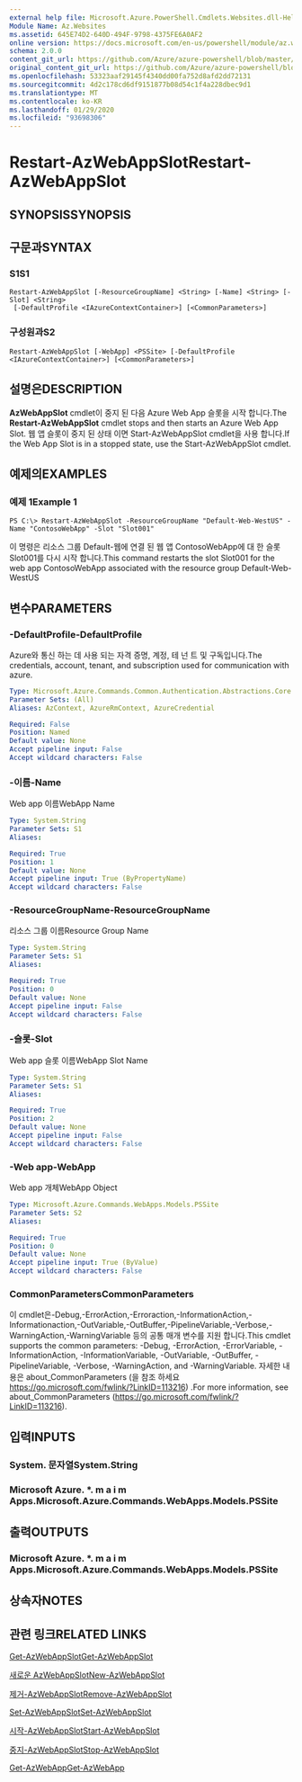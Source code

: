 ```yaml
---
external help file: Microsoft.Azure.PowerShell.Cmdlets.Websites.dll-Help.xml
Module Name: Az.Websites
ms.assetid: 645E74D2-640D-494F-9798-4375FE6A0AF2
online version: https://docs.microsoft.com/en-us/powershell/module/az.websites/restart-azwebappslot
schema: 2.0.0
content_git_url: https://github.com/Azure/azure-powershell/blob/master/src/Websites/Websites/help/Restart-AzWebAppSlot.md
original_content_git_url: https://github.com/Azure/azure-powershell/blob/master/src/Websites/Websites/help/Restart-AzWebAppSlot.md
ms.openlocfilehash: 53323aaf29145f4340dd00fa752d8afd2dd72131
ms.sourcegitcommit: 4d2c178cd6df9151877b08d54c1f4a228dbec9d1
ms.translationtype: MT
ms.contentlocale: ko-KR
ms.lasthandoff: 01/29/2020
ms.locfileid: "93698306"
---
```

# <span data-ttu-id="dfde4-101">Restart-AzWebAppSlot</span><span class="sxs-lookup"><span data-stu-id="dfde4-101">Restart-AzWebAppSlot</span></span>

## <span data-ttu-id="dfde4-102">SYNOPSIS</span><span class="sxs-lookup"><span data-stu-id="dfde4-102">SYNOPSIS</span></span>

## <span data-ttu-id="dfde4-103">구문과</span><span class="sxs-lookup"><span data-stu-id="dfde4-103">SYNTAX</span></span>

### <span data-ttu-id="dfde4-104">S1</span><span class="sxs-lookup"><span data-stu-id="dfde4-104">S1</span></span>
```
Restart-AzWebAppSlot [-ResourceGroupName] <String> [-Name] <String> [-Slot] <String>
 [-DefaultProfile <IAzureContextContainer>] [<CommonParameters>]
```

### <span data-ttu-id="dfde4-105">구성원과</span><span class="sxs-lookup"><span data-stu-id="dfde4-105">S2</span></span>
```
Restart-AzWebAppSlot [-WebApp] <PSSite> [-DefaultProfile <IAzureContextContainer>] [<CommonParameters>]
```

## <span data-ttu-id="dfde4-106">설명은</span><span class="sxs-lookup"><span data-stu-id="dfde4-106">DESCRIPTION</span></span>
<span data-ttu-id="dfde4-107">**AzWebAppSlot** cmdlet이 중지 된 다음 Azure Web App 슬롯을 시작 합니다.</span><span class="sxs-lookup"><span data-stu-id="dfde4-107">The **Restart-AzWebAppSlot** cmdlet stops and then starts an Azure Web App Slot.</span></span>
<span data-ttu-id="dfde4-108">웹 앱 슬롯이 중지 된 상태 이면 Start-AzWebAppSlot cmdlet을 사용 합니다.</span><span class="sxs-lookup"><span data-stu-id="dfde4-108">If the Web App Slot is in a stopped state, use the Start-AzWebAppSlot cmdlet.</span></span>

## <span data-ttu-id="dfde4-109">예제의</span><span class="sxs-lookup"><span data-stu-id="dfde4-109">EXAMPLES</span></span>

### <span data-ttu-id="dfde4-110">예제 1</span><span class="sxs-lookup"><span data-stu-id="dfde4-110">Example 1</span></span>
```
PS C:\> Restart-AzWebAppSlot -ResourceGroupName "Default-Web-WestUS" -Name "ContosoWebApp" -Slot "Slot001"
```

<span data-ttu-id="dfde4-111">이 명령은 리소스 그룹 Default-웹에 연결 된 웹 앱 ContosoWebApp에 대 한 슬롯 Slot001를 다시 시작 합니다.</span><span class="sxs-lookup"><span data-stu-id="dfde4-111">This command restarts the slot Slot001 for the web app ContosoWebApp associated with the resource group Default-Web-WestUS</span></span>

## <span data-ttu-id="dfde4-112">변수</span><span class="sxs-lookup"><span data-stu-id="dfde4-112">PARAMETERS</span></span>

### <span data-ttu-id="dfde4-113">-DefaultProfile</span><span class="sxs-lookup"><span data-stu-id="dfde4-113">-DefaultProfile</span></span>
<span data-ttu-id="dfde4-114">Azure와 통신 하는 데 사용 되는 자격 증명, 계정, 테 넌 트 및 구독입니다.</span><span class="sxs-lookup"><span data-stu-id="dfde4-114">The credentials, account, tenant, and subscription used for communication with azure.</span></span>

```yaml
Type: Microsoft.Azure.Commands.Common.Authentication.Abstractions.Core.IAzureContextContainer
Parameter Sets: (All)
Aliases: AzContext, AzureRmContext, AzureCredential

Required: False
Position: Named
Default value: None
Accept pipeline input: False
Accept wildcard characters: False
```

### <span data-ttu-id="dfde4-115">-이름</span><span class="sxs-lookup"><span data-stu-id="dfde4-115">-Name</span></span>
<span data-ttu-id="dfde4-116">Web app 이름</span><span class="sxs-lookup"><span data-stu-id="dfde4-116">WebApp Name</span></span>

```yaml
Type: System.String
Parameter Sets: S1
Aliases:

Required: True
Position: 1
Default value: None
Accept pipeline input: True (ByPropertyName)
Accept wildcard characters: False
```

### <span data-ttu-id="dfde4-117">-ResourceGroupName</span><span class="sxs-lookup"><span data-stu-id="dfde4-117">-ResourceGroupName</span></span>
<span data-ttu-id="dfde4-118">리소스 그룹 이름</span><span class="sxs-lookup"><span data-stu-id="dfde4-118">Resource Group Name</span></span>

```yaml
Type: System.String
Parameter Sets: S1
Aliases:

Required: True
Position: 0
Default value: None
Accept pipeline input: False
Accept wildcard characters: False
```

### <span data-ttu-id="dfde4-119">-슬롯</span><span class="sxs-lookup"><span data-stu-id="dfde4-119">-Slot</span></span>
<span data-ttu-id="dfde4-120">Web app 슬롯 이름</span><span class="sxs-lookup"><span data-stu-id="dfde4-120">WebApp Slot Name</span></span>

```yaml
Type: System.String
Parameter Sets: S1
Aliases:

Required: True
Position: 2
Default value: None
Accept pipeline input: False
Accept wildcard characters: False
```

### <span data-ttu-id="dfde4-121">-Web app</span><span class="sxs-lookup"><span data-stu-id="dfde4-121">-WebApp</span></span>
<span data-ttu-id="dfde4-122">Web app 개체</span><span class="sxs-lookup"><span data-stu-id="dfde4-122">WebApp Object</span></span>

```yaml
Type: Microsoft.Azure.Commands.WebApps.Models.PSSite
Parameter Sets: S2
Aliases:

Required: True
Position: 0
Default value: None
Accept pipeline input: True (ByValue)
Accept wildcard characters: False
```

### <span data-ttu-id="dfde4-123">CommonParameters</span><span class="sxs-lookup"><span data-stu-id="dfde4-123">CommonParameters</span></span>
<span data-ttu-id="dfde4-124">이 cmdlet은-Debug,-ErrorAction,-Erroraction,-InformationAction,-Informationaction,-OutVariable,-OutBuffer,-PipelineVariable,-Verbose,-WarningAction,-WarningVariable 등의 공통 매개 변수를 지원 합니다.</span><span class="sxs-lookup"><span data-stu-id="dfde4-124">This cmdlet supports the common parameters: -Debug, -ErrorAction, -ErrorVariable, -InformationAction, -InformationVariable, -OutVariable, -OutBuffer, -PipelineVariable, -Verbose, -WarningAction, and -WarningVariable.</span></span> <span data-ttu-id="dfde4-125">자세한 내용은 about_CommonParameters (을 참조 하세요 https://go.microsoft.com/fwlink/?LinkID=113216) .</span><span class="sxs-lookup"><span data-stu-id="dfde4-125">For more information, see about_CommonParameters (https://go.microsoft.com/fwlink/?LinkID=113216).</span></span>

## <span data-ttu-id="dfde4-126">입력</span><span class="sxs-lookup"><span data-stu-id="dfde4-126">INPUTS</span></span>

### <span data-ttu-id="dfde4-127">System. 문자열</span><span class="sxs-lookup"><span data-stu-id="dfde4-127">System.String</span></span>

### <span data-ttu-id="dfde4-128">Microsoft Azure. \*. m a i m Apps.</span><span class="sxs-lookup"><span data-stu-id="dfde4-128">Microsoft.Azure.Commands.WebApps.Models.PSSite</span></span>

## <span data-ttu-id="dfde4-129">출력</span><span class="sxs-lookup"><span data-stu-id="dfde4-129">OUTPUTS</span></span>

### <span data-ttu-id="dfde4-130">Microsoft Azure. \*. m a i m Apps.</span><span class="sxs-lookup"><span data-stu-id="dfde4-130">Microsoft.Azure.Commands.WebApps.Models.PSSite</span></span>

## <span data-ttu-id="dfde4-131">상속자</span><span class="sxs-lookup"><span data-stu-id="dfde4-131">NOTES</span></span>

## <span data-ttu-id="dfde4-132">관련 링크</span><span class="sxs-lookup"><span data-stu-id="dfde4-132">RELATED LINKS</span></span>

[<span data-ttu-id="dfde4-133">Get-AzWebAppSlot</span><span class="sxs-lookup"><span data-stu-id="dfde4-133">Get-AzWebAppSlot</span></span>](./Get-AzWebAppSlot.md)

[<span data-ttu-id="dfde4-134">새로운 AzWebAppSlot</span><span class="sxs-lookup"><span data-stu-id="dfde4-134">New-AzWebAppSlot</span></span>](./New-AzWebAppSlot.md)

[<span data-ttu-id="dfde4-135">제거-AzWebAppSlot</span><span class="sxs-lookup"><span data-stu-id="dfde4-135">Remove-AzWebAppSlot</span></span>](./Remove-AzWebAppSlot.md)

[<span data-ttu-id="dfde4-136">Set-AzWebAppSlot</span><span class="sxs-lookup"><span data-stu-id="dfde4-136">Set-AzWebAppSlot</span></span>](./Set-AzWebAppSlot.md)

[<span data-ttu-id="dfde4-137">시작-AzWebAppSlot</span><span class="sxs-lookup"><span data-stu-id="dfde4-137">Start-AzWebAppSlot</span></span>](./Start-AzWebAppSlot.md)

[<span data-ttu-id="dfde4-138">중지-AzWebAppSlot</span><span class="sxs-lookup"><span data-stu-id="dfde4-138">Stop-AzWebAppSlot</span></span>](./Stop-AzWebAppSlot.md)

[<span data-ttu-id="dfde4-139">Get-AzWebApp</span><span class="sxs-lookup"><span data-stu-id="dfde4-139">Get-AzWebApp</span></span>](./Get-AzWebApp.md)

